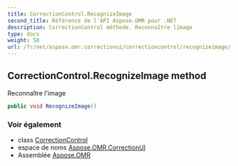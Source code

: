 ```yaml
---
title: CorrectionControl.RecognizeImage
second_title: Référence de l'API Aspose.OMR pour .NET
description: CorrectionControl méthode. Reconnaître limage
type: docs
weight: 50
url: /fr/net/aspose.omr.correctionui/correctioncontrol/recognizeimage/
---
```

## CorrectionControl.RecognizeImage method

Reconnaître l'image

```csharp
public void RecognizeImage()
```

### Voir également

* class [CorrectionControl](../)
* espace de noms [Aspose.OMR.CorrectionUI](../../correctioncontrol/)
* Assemblée [Aspose.OMR](../../../)


